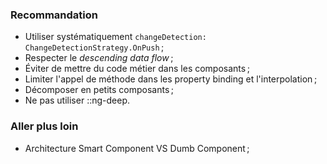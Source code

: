 ### Recommandation

- Utiliser systématiquement `changeDetection: ChangeDetectionStrategy.OnPush` ;
- Respecter le *descending data flow* ;
- Éviter de mettre du code métier dans les composants ;
- Limiter l'appel de méthode dans les property binding et l'interpolation ;
- Décomposer en petits composants ;
- Ne pas utiliser ::ng-deep.

### Aller plus loin

- Architecture Smart Component VS Dumb Component ;
